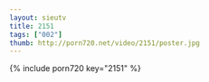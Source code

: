 ```yaml
--- 
layout: sieutv
title: 2151
tags: ["002"]
thumb: http://porn720.net/video/2151/poster.jpg
---
```

{% include porn720 key="2151" %} 
